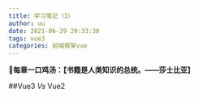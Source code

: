 ```yaml
---
title: 学习笔记（1）
author: uu
date: 2021-06-29 20:33:30
tags: vue3
categories: 前端框架vue
---
```

**🐤每章一口鸡汤：【书籍是人类知识的总统。——莎士比亚】**

##Vue3 *Vs* Vue2






























































































